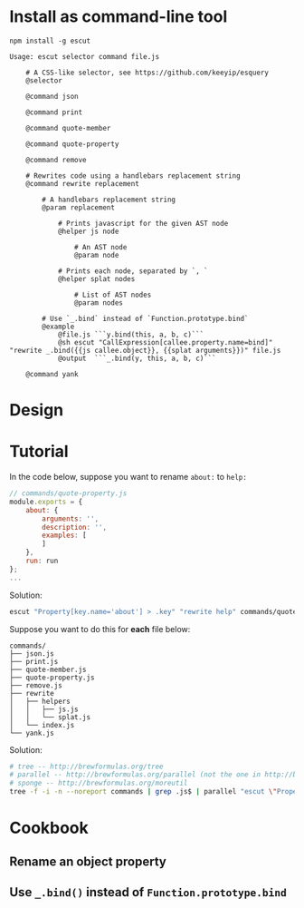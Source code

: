 # Install as command-line tool

    npm install -g escut

    Usage: escut selector command file.js

        # A CSS-like selector, see https://github.com/keeyip/esquery
        @selector

        @command json

        @command print

        @command quote-member

        @command quote-property

        @command remove

        # Rewrites code using a handlebars replacement string
        @command rewrite replacement

            # A handlebars replacement string
            @param replacement

                # Prints javascript for the given AST node
                @helper js node

                    # An AST node
                    @param node

                # Prints each node, separated by `, `
                @helper splat nodes

                    # List of AST nodes
                    @param nodes

            # Use `_.bind` instead of `Function.prototype.bind`
            @example
                @file.js ```y.bind(this, a, b, c)```
                @sh escut "CallExpression[callee.property.name=bind]" "rewrite _.bind({{js callee.object}}, {{splat arguments}})" file.js
                @output  ```_.bind(y, this, a, b, c)```

        @command yank

# Design

# Tutorial

In the code below, suppose you want to rename `about:` to `help:`
```js
// commands/quote-property.js
module.exports = {
    about: {
        arguments: '',
        description: '',
        examples: [
        ]
    },
    run: run
};
...
```

Solution:
```bash
escut "Property[key.name='about'] > .key" "rewrite help" commands/quote-property.js
```

Suppose you want to do this for **each** file below:

    commands/
    ├── json.js
    ├── print.js
    ├── quote-member.js
    ├── quote-property.js
    ├── remove.js
    ├── rewrite
    │   ├── helpers
    │   │   ├── js.js
    │   │   └── splat.js
    │   └── index.js
    └── yank.js

Solution:
```bash
# tree -- http://brewformulas.org/tree
# parallel -- http://brewformulas.org/parallel (not the one in http://brewformulas.org/moreutil)
# sponge -- http://brewformulas.org/moreutil
tree -f -i -n --noreport commands | grep .js$ | parallel "escut \"Property[key.name='about'] > .key\" \"rewrite help\" {} | sponge {}"
```

# Cookbook

## Rename an object property

## Use `_.bind()` instead of `Function.prototype.bind`


